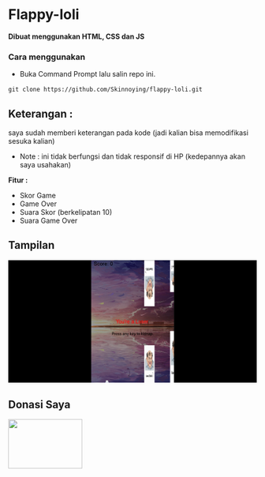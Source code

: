 # Flappy-loli

<b>Dibuat menggunakan HTML, CSS dan JS</b>

 <h3>Cara menggunakan</h3>

 - Buka Command Prompt lalu salin repo ini.
  ```
  git clone https://github.com/Skinnoying/flappy-loli.git
  ```

## Keterangan :

saya sudah memberi keterangan pada kode (jadi kalian bisa memodifikasi sesuka kalian)

- Note : ini tidak berfungsi dan tidak responsif di HP (kedepannya akan saya usahakan)

<b>Fitur :</b>

- Skor Game
- Game Over
- Suara Skor (berkelipatan 10)
- Suara Game Over

## Tampilan

<img src="result.png">

## Donasi Saya

<a href="https://saweria.co/raiinime"><img src="https://encrypted-tbn0.gstatic.com/images?q=tbn:ANd9GcRSgKi7Mc1FoMIv29bNffen93Td9Cvw7pPqOA&s" width="150px" height="100px">

